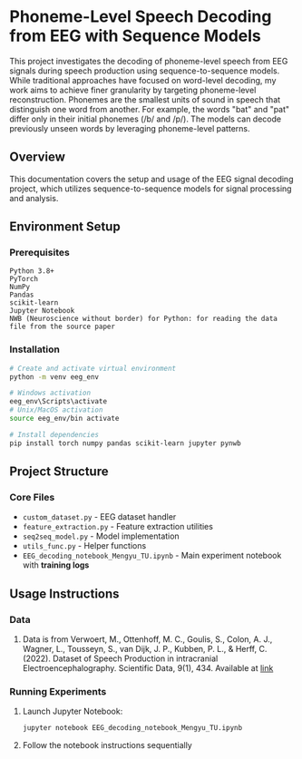 # Phoneme-Level Speech Decoding from EEG with Sequence Models 
This project investigates the decoding of phoneme-level speech from EEG 
signals during speech production using sequence-to-sequence models. 
While traditional approaches have focused on word-level decoding, 
my work aims to achieve finer granularity by targeting phoneme-level 
reconstruction. Phonemes are the smallest units of sound in speech that 
distinguish one word from another. For example, the words "bat" and "pat" 
differ only in their initial phonemes (/b/ and /p/). 
The models can decode previously unseen words by leveraging phoneme-level 
patterns.

## Overview
This documentation covers the setup and usage of the EEG signal decoding project, which utilizes sequence-to-sequence models for signal processing and analysis.

## Environment Setup

### Prerequisites
```
Python 3.8+
PyTorch
NumPy
Pandas
scikit-learn
Jupyter Notebook
NWB (Neuroscience without border) for Python: for reading the data file from the source paper
```

### Installation
```bash
# Create and activate virtual environment
python -m venv eeg_env

# Windows activation
eeg_env\Scripts\activate
# Unix/MacOS activation
source eeg_env/bin activate

# Install dependencies
pip install torch numpy pandas scikit-learn jupyter pynwb
```

## Project Structure

### Core Files
- `custom_dataset.py` - EEG dataset handler
- `feature_extraction.py` - Feature extraction utilities
- `seq2seq_model.py` - Model implementation
- `utils_func.py` - Helper functions
- `EEG_decoding_notebook_Mengyu_TU.ipynb` - Main experiment notebook with **training logs**

## Usage Instructions

### Data 
1. Data is from Verwoert, M., Ottenhoff, M. C., Goulis, S., Colon, A. J., Wagner, L., Tousseyn, S., van
Dijk, J. P., Kubben, P. L., & Herff, C. (2022). Dataset of Speech Production in intracranial
Electroencephalography. Scientific Data, 9(1), 434. 
Available at [link](https://doi.org/10.1038/s41597-022-01542-9)


### Running Experiments
1. Launch Jupyter Notebook:
   ```bash
   jupyter notebook EEG_decoding_notebook_Mengyu_TU.ipynb
   ```
2. Follow the notebook instructions sequentially
